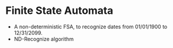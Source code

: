 # Finite State Automata

- A non-deterministic FSA, to recognize dates from 01/01/1900 to 12/31/2099.
- ND-Recognize algorithm